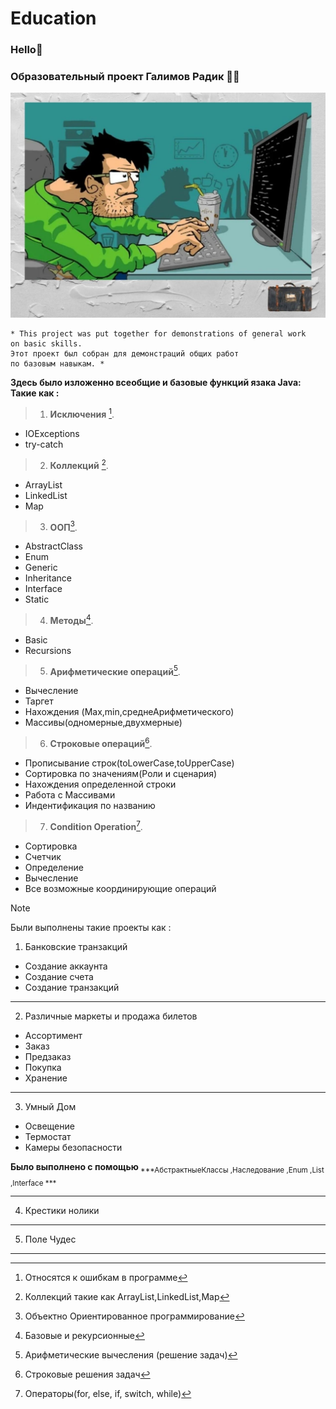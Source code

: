 # Education
### Hello:wave:
### Образовательный проект Галимов Радик :man_technologist:

![Проект)](https://github.com/Rado700/Education/blob/master/src/main/java/photo/otrkytky-ru-100-bXlrYWxlaWRvc2NvcGUucnU.jpg)

```
* This project was put together for demonstrations of general work
on basic skills. 
Этот проект был собран для демонстраций общих работ
по базовым навыкам. *

```

**Здесь было изложенно всеобщие и базовые функций язака Java:
Такие как :**
>1. **Исключения** [^1].
   - IOExceptions
   - try-catch

>2. **Коллекций** [^2].
   - ArrayList
   - LinkedList
   - Map

>3. **ООП**[^3].
   - AbstractClass
   - Enum
   - Generic
   - Inheritance
   - Interface
   - Static

>4. **Методы**[^4].
   - Basic
   - Recursions

>5. **Арифметические операций**[^5].
   - Вычесление 
   - Таргет
   - Нахождения (Max,min,среднеАрифметического)
   - Массивы(одномерные,двухмерные)

>6. **Строковые операций**[^6].
   - Прописывание строк(toLowerCase,toUpperCase)
   - Сортировка по значениям(Роли и сценария)
   - Нахождения определенной строки
   - Работа с Массивами
   - Индентификация по названию

>7. **Condition Operation**[^7].
   - Сортировка
   - Счетчик
   - Определение
   - Вычесление
   - Все возможные координирующие операций



[^1]: Относятся к ошибкам в программе
[^2]: Коллекций такие как ArrayList,LinkedList,Map
[^3]: Объектно Ориентированное программирование
[^4]: Базовые и рекурсионные
[^5]: Арифметические вычесления (решение задач)
[^6]: Строковые решения задач
[^7]: Операторы(for, else, if, switch, while)


> [!NOTE]
> Были выполнены такие проекты как :
 1. Банковские транзакций
  * Создание аккаунта
  * Создание счета
  * Создание транзакций
***
 2. Различные маркеты и продажа билетов
  * Ассортимент
  * Заказ
  * Предзаказ
  * Покупка
  * Хранение
***
 3. Умный Дом
  * Освещение
  * Термостат
  * Камеры безопасности

**Было выполнено с помощью**<sub> ***АбстрактныеКлассы ,Наследование ,Enum ,List ,Interface *** </sub>
***
 4. Крестики нолики

***

5. Поле Чудес

***